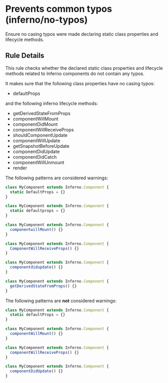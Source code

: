 # Prevents common typos (inferno/no-typos)

Ensure no casing typos were made declaring static class properties and lifecycle methods.

## Rule Details

This rule checks whether the declared static class properties and lifecycle methods related to Inferno components do not contain any typos.

It makes sure that the following class properties have
no casing typos:

* defaultProps

and the following inferno lifecycle methods:

* getDerivedStateFromProps
* componentWillMount
* componentDidMount
* componentWillReceiveProps
* shouldComponentUpdate
* componentWillUpdate
* getSnapshotBeforeUpdate
* componentDidUpdate
* componentDidCatch
* componentWillUnmount
* render


The following patterns are considered warnings:

```js
class MyComponent extends Inferno.Component {
  static DefaultProps = {}
}

class MyComponent extends Inferno.Component {
  static defaultprops = {}
}

class MyComponent extends Inferno.Component {
  componentwillMount() {}
}

class MyComponent extends Inferno.Component {
  ComponentWillReceiveProps() {}
}

class MyComponent extends Inferno.Component {
  componentdidupdate() {}
}

class MyComponent extends Inferno.Component {
  getDerivedStateFromProps() {}
}
```

The following patterns are **not** considered warnings:

```js
class MyComponent extends Inferno.Component {
  static defaultProps = {}
}

class MyComponent extends Inferno.Component {
  componentWillMount() {}
}

class MyComponent extends Inferno.Component {
  componentWillReceiveProps() {}
}

class MyComponent extends Inferno.Component {
  componentDidUpdate() {}
}
```
